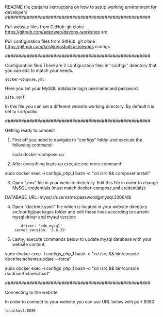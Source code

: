 README file contains instructions on how to setup working environment for developers
######################################################

Pull website files from GitHub:
	git clone https://github.com/adeoweb/devops-workshop src

Pull configuration files from GitHub:
	git clone https://github.com/kristijonasbutkus/devops configs

######################################################

Configuration files
There are 2 configuration files in "configs" directory that you can edit to match your needs.

	docker-compose.yml
Here you set your MySQL database login username and password.

	site.conf
In this file you can set a different website working directory. By default it is set to src/public

######################################################

Getting ready to connect

1) First off you need to navigate to "configs" folder and execute the following command:

	sudo docker-compose up

2) After everything loads up execute one more command:

sudo docker exec -i configs_php_1 bash -c "cd /src && composer install"

3) Open ".env" file in your website directory. Edit this file in order to change MySQL credentials (must match docker-compose.yml credentials):

DATABASE_URL=mysql://username:password@mysql:3306/db

4) Open "doctrine.yaml" file which is located in your website directory src/config/packages folder and edit these lines according to current mysql driver and mysql version:

	       driver: 'pdo_mysql'
        server_version: '5.6.39'

5) Lastly, execute commands below to update mysql database with your website content:

sudo docker exec -i configs_php_1 bash -c "cd /src && bin/console doctrine:schema:update --force"

sudo docker exec -i configs_php_1 bash -c "cd /src && bin/console doctrine:fixtures:load"

######################################################

Connecting to the website

In order to connect to your website you can use URL below with port 8080:

	localhost:8080


